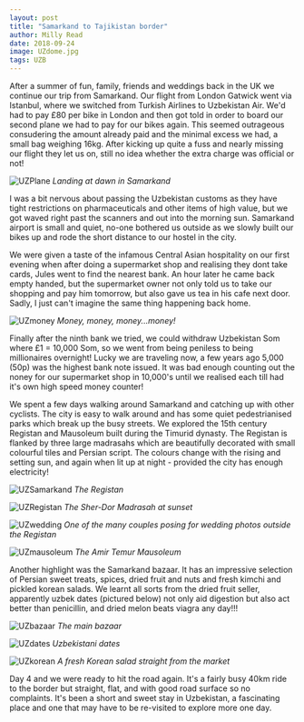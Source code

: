 ```yaml
---
layout: post
title: "Samarkand to Tajikistan border"
author: Milly Read
date: 2018-09-24
image: UZdome.jpg
tags: UZB
--- 
```


After a summer of fun, family, friends and weddings back in the UK we continue our trip from Samarkand. Our flight from London Gatwick went via Istanbul, where we switched from Turkish Airlines to Uzbekistan Air. We'd had to pay £80 per bike in London and then got told in order to board our second plane we had to pay for our bikes again. This seemed outrageous consudering the amount already paid and the minimal excess we had, a small bag weighing 16kg. After kicking up quite a fuss and nearly missing our flight they let us on, still no idea whether the extra charge was official or not! 

![UZPlane](assets/img/UZPlane.jpg) *Landing at dawn in Samarkand*

I was a bit nervous about passing the Uzbekistan customs as they have tight restrictions on pharmaceuticals and other items of high value, but we got waved right past the scanners and out into the morning sun. Samarkand airport is small and quiet, no-one bothered us outside as we slowly built our bikes up and rode the short distance to our hostel in the city.

We were given a taste of the infamous Central Asian hospitality on our first evening when after doing a supermarket shop and realising they dont take cards, Jules went to find the nearest bank. An hour later he came back empty handed, but the supermarket owner not only told us to take our shopping and pay him tomorrow, but also gave us tea in his cafe next door. Sadly, I just can't imagine the same thing happening back home.  

![UZmoney](assets/img/UZmoney.jpg) *Money, money, money...money!*

Finally after the ninth bank we tried, we could withdraw Uzbekistan Som where £1 = 10,000 Som, so we went from being peniless to being millionaires overnight! Lucky we are traveling now, a few years ago 5,000 (50p) was the highest bank note issued. It was bad enough counting out the noney for our supermarket shop in 10,000's until we realised each till had it's own high speed money counter! 

We spent a few days walking around Samarkand and catching up with other cyclists. The city is easy to walk around and has some quiet pedestrianised parks which break up the busy streets. We explored the 15th century Registan and Mausoleum built during the Timurid dynasty. The Registan is flanked by three large madrasahs which are beautifully decorated with small colourful tiles and Persian script. The colours change with the rising and setting sun, and again when lit up at night - provided the city has enough electricity! 

![UZSamarkand](assets/img/UZSamarkand.jpg) *The Registan*  

![UZRegistan](assets/img/UZRegistan.jpg) *The Sher-Dor Madrasah at sunset* 

![UZwedding](assets/img/UZwedding.jpg) *One of the many couples posing for wedding photos outside the Registan*

![UZmausoleum](assets/img/UZmausoleum.jpg) *The Amir Temur Mausoleum*

Another highlight was the Samarkand bazaar. It has an impressive selection of Persian sweet treats, spices, dried fruit and nuts and fresh kimchi and pickled korean salads. We learnt all sorts from the dried fruit seller, apparently uzbek dates (pictured below) not only aid digestion but also act better than penicillin, and dried melon beats viagra any day!!!  

![UZbazaar](assets/img/UZbazaar.jpg) *The main bazaar*  

![UZdates](assets/img/UZdates.jpg) *Uzbekistani dates*  

![UZkorean](assets/img/UZkorean.jpg) *A fresh Korean salad straight from the market*

Day 4 and we were ready to hit the road again. It's a fairly busy 40km ride to the border but straight, flat, and with good road surface so no complaints. It's been a short and sweet stay in Uzbekistan, a fascinating place and one that may have to be re-visited to explore more one day.

